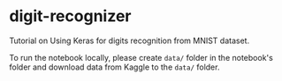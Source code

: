 # digit-recognizer
Tutorial on Using Keras for digits recognition from MNIST dataset.

To run the notebook locally, please create `data/` folder in the notebook's folder
and download data from Kaggle to the `data/` folder.
